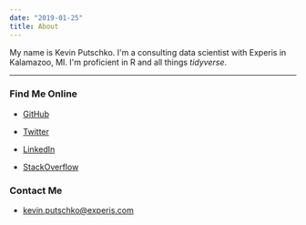 ```yaml
---
date: "2019-01-25"
title: About
---
```


My name is Kevin Putschko.  I'm a consulting data scientist with Experis in Kalamazoo, MI.  I'm proficient in R and all things *tidyverse*. 

-------

### Find Me Online

- [GitHub](url) 

- [Twitter](url) 

- [LinkedIn](url) 

- [StackOverflow](url) 

### Contact Me

- kevin.putschko@experis.com

